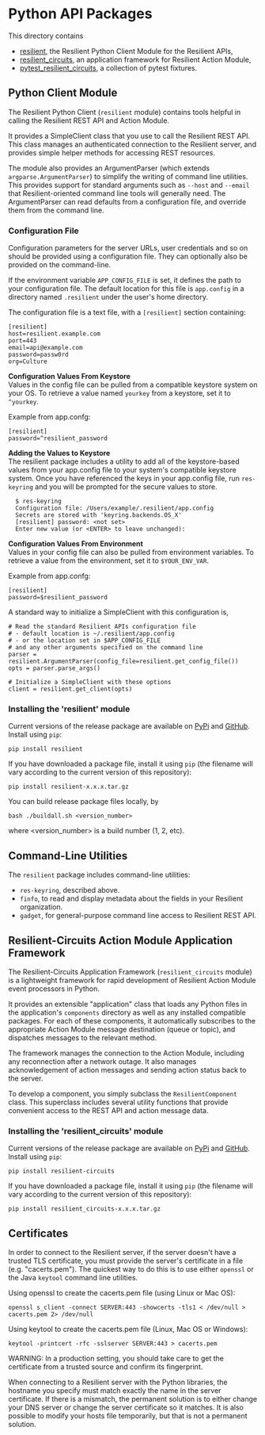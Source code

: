 # Python API Packages

This directory contains

 * [resilient](resilient), the Resilient Python Client Module for the Resilient APIs,
 * [resilient_circuits](resilient-circuits), an application framework for Resilient Action Module,
 * [pytest_resilient_circuits](pytest-resilient-circuits), a collection of pytest fixtures. 


## Python Client Module

The Resilient Python Client (`resilient` module) contains tools helpful in calling
the Resilient REST API and Action Module.

It provides a SimpleClient class that you use to call the Resilient REST API.
This class manages an authenticated connection to the Resilient server, and
provides simple helper methods for accessing REST resources.

The module also provides an ArgumentParser (which extends `argparse.ArgumentParser`)
to simplify the writing of command line utilities.  This provides support for
standard arguments such as `--host` and `--email` that Resilient-oriented
command line tools will generally need.  The ArgumentParser can read defaults
from a configuration file, and override them from the command line.


### Configuration File

Configuration parameters for the server URLs, user credentials and so on
should be provided using a configuration file.  They can optionally also
be provided on the command-line.

If the environment variable `APP_CONFIG_FILE` is set, it defines the path
to your configuration file.  The default location for this file is
`app.config` in a directory named `.resilient` under the user's home directory.

The configuration file is a text file, with a `[resilient]` section containing:

```
[resilient]
host=resilient.example.com
port=443
email=api@example.com
password=passw0rd
org=Culture
```

__Configuration Values From Keystore__  
Values in the config file can be pulled from a compatible keystore system
on your OS.  To retrieve a value named `yourkey` from a keystore, set it to `^yourkey`.  
   
Example from app.confg:  
```
[resilient]
password=^resilient_password
```

__Adding the Values to Keystore__  
The resilient package includes a utility to add all of the keystore-based values from 
your app.config file to your system's compatible  keystore system.  Once you have 
referenced the keys in your app.config file, run `res-keyring` and you will be 
prompted for the secure values to store.  
  
```
  $ res-keyring 
  Configuration file: /Users/example/.resilient/app.config
  Secrets are stored with 'keyring.backends.OS_X'
  [resilient] password: <not set>
  Enter new value (or <ENTER> to leave unchanged): 
```
  
__Configuration Values From Environment__  
Values in your config file can also be pulled from environment variables.
To retrieve a value from the environment, set it to `$YOUR_ENV_VAR`.  

Example from app.confg:  
```
[resilient]
password=$resilient_password
```

A standard way to initialize a SimpleClient with this configuration is,

```
# Read the standard Resilient APIs configuration file
# - default location is ~/.resilient/app.config
# - or the location set in $APP_CONFIG_FILE
# and any other arguments specified on the command line
parser = resilient.ArgumentParser(config_file=resilient.get_config_file())
opts = parser.parse_args()

# Initialize a SimpleClient with these options
client = resilient.get_client(opts)
```

### Installing the 'resilient' module

Current versions of the release package are available on
[PyPi](https://pypi.python.org/pypi/resilient) and 
[GitHub](https://github.com/IBMResilient/resilient-python-api/releases).
Install using `pip`:

    pip install resilient


If you have downloaded a package file, install it using `pip`
(the filename will vary according to the current version of this repository):

    pip install resilient-x.x.x.tar.gz

You can build release package files locally, by

    bash ./buildall.sh <version_number>

where <version_number> is a build number (1, 2, etc).


## Command-Line Utilities

The `resilient` package includes command-line utilities:

* `res-keyring`, described above.
* `finfo`, to read and display metadata about the fields in your Resilient organization.
* `gadget`, for general-purpose command line access to Resilient REST API.


## Resilient-Circuits Action Module Application Framework

The Resilient-Circuits Application Framework (`resilient_circuits` module)
is a lightweight framework for rapid development of Resilient Action Module
event processors in Python.

It provides an extensible "application" class that loads any Python files
in the application's `components` directory as well as any installed 
compatible packages. For each of these components, it automatically subscribes 
to the appropriate Action Module message destination (queue or topic), and 
dispatches messages to the relevant method.

The framework manages the connection to the Action Module, including any
reconnection after a network outage.  It also manages acknowledgement of
action messages and sending action status back to the server.

To develop a component, you simply subclass the `ResilientComponent` class.
This superclass includes several utility functions that provide convenient
access to the REST API and action message data.

### Installing the 'resilient_circuits' module

Current versions of the release package are available on
[PyPi](https://pypi.python.org/pypi/resilient-circuits) and 
[GitHub](https://github.com/IBMResilient/resilient-python-api/releases).
Install using `pip`:

    pip install resilient-circuits

If you have downloaded a package file, install it using `pip`
(the filename will vary according to the current version of this repository):

    pip install resilient_circuits-x.x.x.tar.gz


## Certificates

In order to connect to the Resilient server, if the server
doesn't have a trusted TLS certificate, you must provide the server's
certificate in a file (e.g. "cacerts.pem").  The quickest way to do this
is to use either `openssl` or the Java `keytool` command line utilities.

Using openssl to create the cacerts.pem file (using Linux or Mac OS):
```
openssl s_client -connect SERVER:443 -showcerts -tls1 < /dev/null > cacerts.pem 2> /dev/null
```

Using keytool to create the cacerts.pem file (Linux, Mac OS or Windows):
```
keytool -printcert -rfc -sslserver SERVER:443 > cacerts.pem
```

WARNING:  In a production setting, you should take care to get the certificate
from a trusted source and confirm its fingerprint.

When connecting to a Resilient server with the Python libraries,
the hostname you specify must match exactly the name in the server
certificate.  If there is a mismatch, the permanent solution is to either
change your DNS server or change the server certificate so it matches. It is
also possible to modify your hosts file temporarily, but that is not a permanent
solution.
